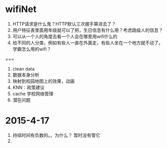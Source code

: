 wifiNet
===
1. HTTP请求是什么鬼？HTTP默认三次握手算进去了？
2. 用户特征表里面用年级就可以了把，生日信息有什么用？考虑跳级人的信息？
3. 可以从一个人的角度去看一个人会在哪里用wifi什么的
4. 给不同的人分类，例如有些人一直在外面走，有些人坐在一个地方就不动了。学霸怎么用的wifi？

===
1. clean data
2. 数据本身分析
3. 映射到校园地图上的效果，动画
4. KNN：政策建议
5. cache 学校网络管理
6. 潜在问题


2015-4-17
========
1. 持续时间有负数的。。为什么？ 暂时没有管它
2. 




